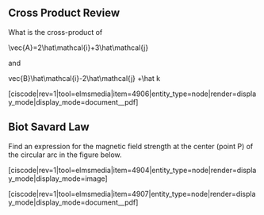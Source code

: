 ## Cross Product Review

What is the cross-product of 

<lrn-math>\vec{A}=2\hat\mathcal{i}+3\hat\mathcal{j} </lrn-math>

and

<lrn-math>vec{B}\hat\mathcal{i}-2\hat\mathcal{j} +\hat k</lrn-math>




[ciscode|rev=1|tool=elmsmedia|item=4906|entity_type=node|render=display_mode|display_mode=document__pdf]

## Biot Savard Law

Find an expression for the magnetic field strength at the center (point P) of the circular arc in the figure below.

[ciscode|rev=1|tool=elmsmedia|item=4904|entity_type=node|render=display_mode|display_mode=image]

[ciscode|rev=1|tool=elmsmedia|item=4907|entity_type=node|render=display_mode|display_mode=document__pdf]